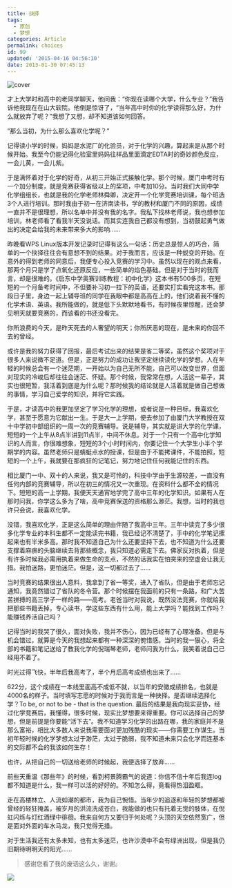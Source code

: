 ```yaml
---
title: 抉择
tags:
  - 原创
  - 梦想
categories: Article
permalink: choices
id: 99
updated: '2015-04-16 04:56:10'
date: 2013-01-30 07:45:13
---
```


![cover](https://cat.yufan.me/cats/20130129235713.jpg)

才上大学时和高中的老同学聊天，他问我：“你现在读哪个大学，什么专业？”我告诉他我现在在山大软院。他倒是惊讶了，“当年高中时你的化学读得那么好，为什么就放弃了呢？”我想了又想，却不知道该如何回答。

“那么当初，为什么那么喜欢化学呢？”

记得读小学的时候，妈妈是水泥厂的化验员，对于化学的兴趣，算起来是从那个时候开始。我至今仍能记得化验室里妈妈往样品里面滴定EDTA时的奇妙颜色反应，一会儿黄，一会儿紫。

于是满怀着对于化学的好奇，从初三开始正式接触化学。那个时候，厦门中考时有一个加分制度，就是竞赛获得省级以上的奖项，中考加10分。当时我们大同中学化学组组长，也就是我的化学老师林舜卿，决定开一个化学竞赛培训课，每个班选3个人进行培训。那时我由于初一在济南读书，学的教材和厦门不同的原因，成绩一直并不是很理想，所以名单中并没有我的名字。我私下找林老师说，我也想参加培训，林老师看了看我半天没说话。而其实连我自己都没有想到，当初鼓起勇气做出的决定会给我的未来带来多大的影响……

<!--more-->

昨晚看WPS Linux版本开发记录时记得有这么一句话：历史总是惊人的巧合，简单的一个抉择往往会有意想不到的结果。对于我而言，应该是一种蜕变的开始。在意外的得到老师的同意后，我便专心投入竞赛的学习中。虽然以现在的观点来看，那两个月只是学了点氧化还原反应，一些简单的焰色基础。但是对于当时的我而言，却是很难的。《启东中学奥赛训练教程：初中化学》这本书有500多页，在短短的一个月备考时间中，不但要补习初一拉下的英语，还要实打实看完这本书。那段日子里，身边一起上辅导班的同学在我眼中都是高高在上的，他们说着我不懂的化学术语、英语。我所能做的，就是低下头默默地看书，有时候夜里惊醒，还会梦见明天就要竞赛的，而该看的书还没看完。

你所浪费的今天，是昨天死去的人奢望的明天；你所厌恶的现在，是未来的你回不去的曾经。

或许是我的努力获得了回报，最后考试出来的结果是省二等奖，虽然这个奖项对于很多人来说微不足道。但是，正是努力的成功让我坚定继续读化学的梦想。人在年轻的时候总会有一个迷茫期，一开始以为自己无所不能，自己可以改变世界，但面对现实的冷峻后却往往会迷茫、怀疑。那个时候，我常常在想，人活这一辈子，其实也很短暂，我活着到底是为什么呢？那时候我的结论就是人活着就是做自己想做的事情，学习自己爱学的知识，并将它实践。

于是，才读高中的我更加坚定了学习化学的理想，或者说是一种目标，我喜欢化学，甚至于愿意为它献出一生。于是大一上学期，便去参加了由厦门大学教授在双十中学初中部组织的一周一次的竞赛辅导。说是辅导，其实就是讲大学的化学课，短短的一个上午从8点半讲到11点半，中间不休息。对于一个只有一个高中化学知识的人而言，你很难想象，短短的3个小时时间内，你要记住一个大学生小半个学期学的内容。虽然老师只是蜻蜓点水的授课，但是由于不能拷课件，不能拍照，短短的一个上午，我就要在那疯狂的记笔记，努力地记住任何我能记住的东西。

相比厦门一中、双十的人来说，我又是可怜的，科技中学由于生源较差，一直没有任何内部的竞赛辅导，所以在初三的情况又一次重现。在资料什么都不全的情况下。短短的高一上学期，我便天天通宵地学完了高中三年的化学知识。如果有人在那时问我，你学这么多为了啥，高中竞赛保送的资格那么渺茫。我想，当时的我也许只会说，我喜欢化学。

没错，我喜欢化学，正是这么简单的理由伴随了我高中三年。三年中读完了多少很多化学专业的本科生都不一定能读完书籍，我已经记不清楚了，手中的化学笔记摞起来也有半米多高。那时</span>我不知道自己为什么还要坚持下去，也不知道为什么还要支撑着麻痹的头脑继续去背那些概念，我只知道必需走下去。佛家反对执着，但是有许多时候我必需用执着来做生命的支点，不然的话我实在怕突来的空虚会让我无措。我怕迷路，更怕迷茫。但是，这一切都过去了……

当时竞赛的结果很出人意料，我拿到了省一等奖，进入了省队，但是由于老师忘记通知，我竟然错过了省队的冬令营。那个时候摆在我面前的只有一条路，和广大苦苦拼搏的高三学子一样的路——高考。老爸当时对我说，既然没法竞赛，你就给我把那些书籍丢掉，专心读书，学这些东西有什么用，能上大学吗？能找到工作吗？能赚钱养活自己吗？

记得当时的我哭了很久，面对失败，我并不伤心，因为已经有了心理准备。但是与机会错过，就算是今天的我想起来都有一种深深的惋惜感。当时的我一狠心，将全部的书籍和笔记送给了教我化学的倪瑞琴老师，老师问我为什么，我笑着说自己已经用不着了。

时光过得飞快，半年后我高考了，半个月后高考成绩也出来了……

622分，这个成绩在一本线里面高不成低不就，以当年的安徽成绩排名，也就是4000名的样子。当时填写志愿的时候对于我而言是一种抉择。是否继续选择化学？To be, or not to be - that is the question. 最后的结果是我向现实妥协，经过化学竞赛后，我懂得，很多时候，现实比梦想要来得重要。你可以选择自己的梦想，但是前提是你要能“活下去”。我不知道学习化学的出路在哪，我的家庭并不是那么富裕，相比大多数人来说我需要面对更加残酷的现实——你需要工作谋生。当初年轻时候的化学梦想太过于渺茫，太过于脆弱，我不知道未来只会化学而连基本的交际都不会的我该如何生存！

也许，从把自己的一切送给老师的时候起，我便选择了放弃……

前些天重温《那些年》的时候，看到柯景腾霸气的说道：你信不信十年后我连log都不知道是什么，我一样可以活的好好的。不知怎么得，竟看得热泪盈眶。

走在高楼林立、人流如潮的都市，我为自己惋惜。当年少的追逐和年轻的梦想都被曾经的轻狂掩盖，被岁月的洪流洗成苍白，我能做的也只有托着无觉的肢体，在倪虹闪烁与灯红酒绿中徘徊。我来自何方又要归于何处呢？头顶的天空依然宽广，但是面对外面的车水马龙，我只觉得无措。

对于生活我还有太多未知，也有太多迷茫，也许沙漠中不会有绿洲出现，但是我仍旧期待明明天的阳光……

>感谢您看了我的废话这么久，谢谢。

![](https://cat.yufan.me/cats/20130129235710.jpg)
